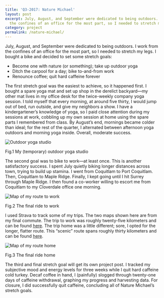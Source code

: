 ```yaml
---
title: 'Q3-2017: Nature Michael'
layout: post
excerpt: July, August, and September were dedicated to being outdoors. I work from
  the confines of an office for the most part, so I needed to stretch my legs.
category: project
permalink: /nature-michael/
---
```


July, August, and September were dedicated to being outdoors. I work from the confines of an office for the most part, so I needed to stretch my legs. I bought a bike and decided to set some stretch goals:
-	Become one with nature (or something); take up outdoor yoga
-	Ditch the carpool for a day; bike to-and-from work
-	Renounce coffee; quit hard caffeine forever 

The first stretch goal was the easiest to achieve, so it happened first. I bought a spare yoga mat and set up shop in the derelict backyard—my other mat lives in my office desk for the twice-weekly company yoga session. I told myself that every morning, at around five thirty, I would jump out of bed, run outside, and give my neighbors a show. I have a kindergartener’s knowledge of yoga, so I paid close attention during my sessions at work, cobbling up my own session at home using the spare parts I remembered from class. By August’s end, mornings became colder than ideal; for the rest of the quarter, I alternated between afternoon yoga outdoors and morning yoga inside. Overall, moderate success.

![Outdoor yoga studio]({{site.baseurl}}/assets/nature-michael/image-outdoor-yoga.jpg)
<figcaption>Fig.1 My (temporary) outdoor yoga studio</figcaption>

The second goal was to bike to work—at least once. This is another satisfactory success. I spent July quietly biking longer distances across town, trying to build up stamina. I went from Coquitlam to Port Coquitlam. Then, Coquitlam to Maple Ridge. Finally, I kept going until I hit Surrey through Maple Ridge. I then found a co-worker willing to escort me from Coquitlam to my Cloverdale office one morning.

![Map of my route to work]({{site.baseurl}}/assets/nature-michael/image-ride-to-work.png)
<figcaption>Fig.2 The final ride to work</figcaption>

I used Strava to track some of my trips. The two maps shown here are from my final commute. The trip to work was roughly twenty-five kilometers and can be found [here]( https://www.strava.com/activities/1201122744). The trip home was a little different; sore, I opted for the longer, flatter route. This “scenic” route spans roughly thirty kilometers and can be found [here]( https://www.strava.com/activities/1201889484).

![Map of my route home]({{site.baseurl}}/assets/nature-michael/image-ride-home.png)
<figcaption>Fig.3 The final ride home</figcaption>

The third and final stretch goal will get its own project post. I tracked my subjective mood and energy levels for three weeks while I quit hard caffeine cold turkey. Decaf coffee in hand, I (painfully) slogged through twenty-one days of caffeine withdrawal, graphing my progress and harvesting data. For closure, I did successfully quit caffeine, concluding all of Nature Michael’s stretch goals.
